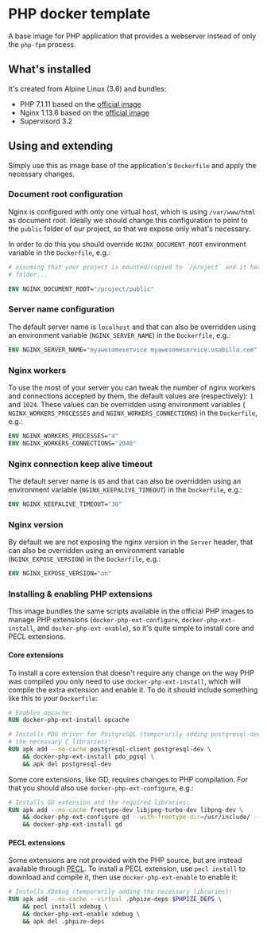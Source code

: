 # PHP docker template

A base image for PHP application that provides a webserver instead of only the
`php-fpm` process.

## What's installed

It's created from Alpine Linux (3.6) and bundles: 

- PHP 7.1.11 based on the [official image](https://hub.docker.com/_/php/)
- Nginx 1.13.6 based on the [official image](https://hub.docker.com/_/nginx/)
- Supervisord 3.2

## Using and extending

Simply use this as image base of the application's `Dockerfile` and apply the
necessary changes.


### Document root configuration

Nginx is configured with only one virtual host, which is using `/var/www/html`
as document root. Ideally we should change this configuration to point to the
`public` folder of our project, so that we expose only what's necessary.

In order to do this you should override `NGINX_DOCUMENT_ROOT` environment
variable in the `Dockerfile`, e.g.:  

```Dockerfile
# assuming that your project is mounted/copied to `/project` and it has a public
# folder...

ENV NGINX_DOCUMENT_ROOT="/project/public"
```

### Server name configuration 

The default server name is `localhost` and that can also be overridden using an
environment variable (`NGINX_SERVER_NAME`) in the `Dockerfile`, e.g.:  

```Dockerfile
ENV NGINX_SERVER_NAME="myawesomeservice myawesomeservice.usabilla.com"
```

### Nginx workers

To use the most of your server you can tweak the number of nginx workers and
connections accepted by them, the default values are (respectively): `1` and
`1024`. These values can be overridden using environment variables (
`NGINX_WORKERS_PROCESSES` and `NGINX_WORKERS_CONNECTIONS`) in the `Dockerfile`,
e.g.:

```Dockerfile
ENV NGINX_WORKERS_PROCESSES="4"
ENV NGINX_WORKERS_CONNECTIONS="2048"
```

### Nginx connection keep alive timeout

The default server name is `65` and that can also be overridden using an
environment variable (`NGINX_KEEPALIVE_TIMEOUT`) in the `Dockerfile`, e.g.:

```Dockerfile
ENV NGINX_KEEPALIVE_TIMEOUT="30"
```

### Nginx version

By default we are not exposing the nginx version in the `Server` header, that
can also be overridden using an environment variable (`NGINX_EXPOSE_VERSION`)
in the `Dockerfile`, e.g.:

```Dockerfile
ENV NGINX_EXPOSE_VERSION="on"
```

### Installing & enabling PHP extensions

This image bundles the same scripts available in the official PHP images to
manage PHP extensions (`docker-php-ext-configure`, `docker-php-ext-install`, and
`docker-php-ext-enable`), so it's quite simple to install core and PECL
extensions.

#### Core extensions

To install a core extension that doesn't require any change on the way PHP was
compiled you only need to use `docker-php-ext-install`, which will compile the
extra extension and enable it. To do it should include something like this to 
your `Dockerfile`:

```Dockerfile
# Enables opcache:
RUN docker-php-ext-install opcache

# Installs PDO driver for PostgreSQL (temporarily adding postgresql-dev to have
# the necessary C libraries):
RUN apk add --no-cache postgresql-client postgresql-dev \
    && docker-php-ext-install pdo_pgsql \
    && apk del postgresql-dev
```

Some core extensions, like GD, requires changes to PHP compilation. For that you
should also use `docker-php-ext-configure`, e.g.:

```Dockerfile
# Installs GD extension and the required libraries: 
RUN apk add --no-cache freetype-dev libjpeg-turbo-dev libpng-dev \
    && docker-php-ext-configure gd --with-freetype-dir=/usr/include/ --with-jpeg-dir=/usr/include/ \
    && docker-php-ext-install gd
```

#### PECL extensions

Some extensions are not provided with the PHP source, but are instead available
through [PECL](https://pecl.php.net/). To install a PECL extension, use `pecl
install` to download and compile it, then use `docker-php-ext-enable` to enable
it:

```Dockerfile
# Installs XDebug (temporarily adding the necessary libraries):
RUN apk add --no-cache --virtual .phpize-deps $PHPIZE_DEPS \
    && pecl install xdebug \
    && docker-php-ext-enable xdebug \
    && apk del .phpize-deps
```

